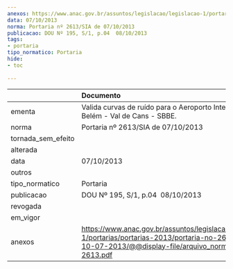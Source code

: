 ```yaml
---
anexos: https://www.anac.gov.br/assuntos/legislacao/legislacao-1/portarias/portarias-2013/portaria-no-2613-sia-de-10-07-2013/@@display-file/arquivo_norma/PA2013-2613.pdf
data: 07/10/2013
norma: Portaria nº 2613/SIA de 07/10/2013
publicacao: DOU Nº 195, S/1, p.04  08/10/2013
tags:
- portaria
tipo_normatico: Portaria
hide: 
- toc 
 
---
```


|                    | Documento                                                                                                                                                         |
|:-------------------|:------------------------------------------------------------------------------------------------------------------------------------------------------------------|
| ementa             | Valida curvas de ruído para o Aeroporto Internacional de Belém - Val de Cans - SBBE.                                                                              |
| norma              | Portaria nº 2613/SIA de 07/10/2013                                                                                                                                |
| tornada_sem_efeito |                                                                                                                                                                   |
| alterada           |                                                                                                                                                                   |
| data               | 07/10/2013                                                                                                                                                        |
| outros             |                                                                                                                                                                   |
| tipo_normatico     | Portaria                                                                                                                                                          |
| publicacao         | DOU Nº 195, S/1, p.04  08/10/2013                                                                                                                                 |
| revogada           |                                                                                                                                                                   |
| em_vigor           |                                                                                                                                                                   |
| anexos             | https://www.anac.gov.br/assuntos/legislacao/legislacao-1/portarias/portarias-2013/portaria-no-2613-sia-de-10-07-2013/@@display-file/arquivo_norma/PA2013-2613.pdf |